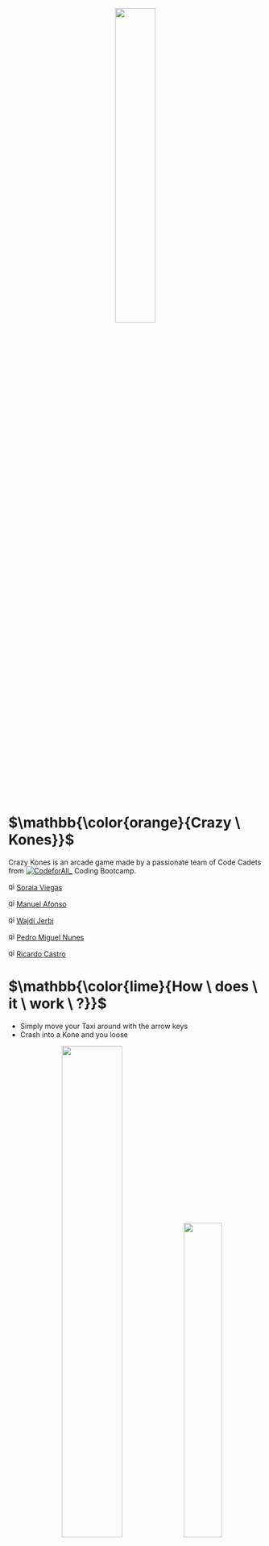 <p align="center" width="100%">
  <img width="40%" src="https://media1.tenor.com/m/6us3et_6HDoAAAAC/hello-there-hi-there.gif">
 </p>


# $\mathbb{\color{orange}{Crazy \ Kones}}$
Crazy Kones is an arcade game made by a passionate team of Code Cadets from [![CodeforAll_](https://codeforall.com/hs-fs/hubfs/Antigo-vs-novo_preto_500x90.gif?width=180&name=Antigo-vs-novo_preto_500x90.gif)](https://codeforall.com/) Coding Bootcamp.

  <img width="16" height="16" src="https://img.icons8.com/tiny-color/16/github.png" alt="github"/>[Soraia Viegas](https://github.com/soraiathegirleffect)
  
  <img width="16" height="16" src="https://img.icons8.com/tiny-color/16/github.png" alt="github"/>[Manuel Afonso](https://github.com/Manuel-Af)
  
  <img width="16" height="16" src="https://img.icons8.com/tiny-color/16/github.png" alt="github"/>[Wajdi Jerbi](https://github.com/WajdiRaydaLuna)
  
  <img width="16" height="16" src="https://img.icons8.com/tiny-color/16/github.png" alt="github"/>[Pedro Miguel Nunes](https://github.com/Tariknunes14)
  
  <img width="16" height="16" src="https://img.icons8.com/tiny-color/16/github.png" alt="github"/>[Ricardo Castro](https://github.com/Castrocx)

 # $\mathbb{\color{lime}{How \ does \ it \ work \ ?}}$

* Simply move your Taxi around with the arrow keys
* Crash into a Kone and you loose
  <p align="center" width="100%">
  <img width="50%" src="https://media.baamboozle.com/uploads/images/1338290/95a3cda3-aa6b-433c-9d17-90aa27c1306e.gif">     
  <img width="40%" src="https://media.baamboozle.com/uploads/images/432239/1630304364_79255_gif-url.gif">
 </p>

# $\mathbb{\color{red}{How \ can \ you \ play \ it \ ?}}$
* Clone the repository to your machine
* Inside the directory, execute jar file:
  
      $ java -jar CrazyKones.jar

